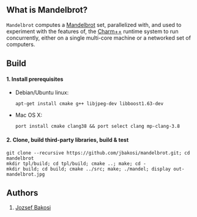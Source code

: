 ## What is Mandelbrot?

`Mandelbrot` computes a
[Mandelbrot](https://en.wikipedia.org/wiki/Mandelbrot_set) set, parallelized
with, and used to experiment with the features of, the
[Charm++](http://charm.cs.illinois.edu) runtime system to run concurrently,
either on a single multi-core machine or a networked set of computers.

## Build

#### 1. Install prerequisites

- Debian/Ubuntu linux:

   ```
   apt-get install cmake g++ libjpeg-dev libboost1.63-dev
   ```

- Mac OS X:

   ```
   port install cmake clang38 && port select clang mp-clang-3.8
   ```

#### 2. Clone, build third-party libraries, build & test

   ```
   git clone --recursive https://github.com/jbakosi/mandelbrot.git; cd mandelbrot
   mkdir tpl/build; cd tpl/build; cmake ..; make; cd -
   mkdir build; cd build; cmake ../src; make; ./mandel; display out-mandelbrot.jpg
   ```

## Authors

1. [Jozsef Bakosi](https://gitlab.lanl.gov/jbakosi)
